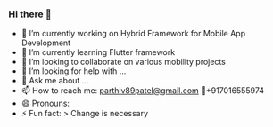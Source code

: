 ### Hi there 👋

<!--
**parthivpatel89/parthivpatel89** is a ✨ _special_ ✨ repository because its `README.md` (this file) appears on your GitHub profile.

Here are some ideas to get you started:-->

- 🔭 I’m currently working on Hybrid Framework for Mobile App Development
- 🌱 I’m currently learning Flutter framework
- 👯 I’m looking to collaborate on various mobility projects
- 🤔 I’m looking for help with ...
- 💬 Ask me about ...
- :mailbox: How to reach me: parthiv89patel@gmail.com  :iphone:+917016555974
- 😄 Pronouns: 
- ⚡ Fun fact: > Change is necessary

